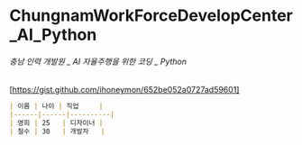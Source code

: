 # ChungnamWorkForceDevelopCenter_AI_Python
###### 충남 인력 개발원 _ AI 자율주행을 위한 코딩 _ Python

[https://gist.github.com/ihoneymon/652be052a0727ad59601]

```md
| 이름 | 나이 | 직업     |
|------|------|----------|
| 영희 | 25   | 디자이너 |
| 철수 | 30   | 개발자   |
